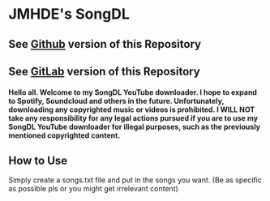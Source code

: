# JMHDE's SongDL

## See [Github](https://github.com/VicCodezz/JMHDES-SongDL) version of this Repository
## See [GitLab](https://gitlab.com/JMHDE/jmhdes-songdl) version of this Repository

#### Hello all. Welcome to my SongDL YouTube downloader. I hope to expand to Spotify, Soundcloud and others in the future. Unfortunately, downloading any copyrighted music or videos is prohibited. I **WILL NOT** take any responsibility for any legal actions pursued if you are to use my SongDL YouTube downloader for illegal purposes, such as the previously mentioned copyrighted content. 

## How to Use
Simply create a songs.txt file and put in the songs you want. (Be as specific as possible pls or you might get irrelevant content)